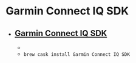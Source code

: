 # Garmin Connect IQ SDK
- [Garmin Connect IQ SDK](https://developer.garmin.com/connect-iq/)
  - 
  - 
  - `brew cask install Garmin Connect IQ SDK`
